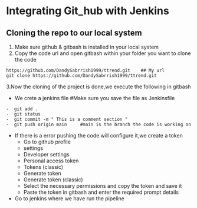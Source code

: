 # Integrating Git_hub with Jenkins

## Cloning the repo to our local system

1. Make sure github & gitbash is installed in your local system
2. Copy the code url and open gitbash within your folder you want to clone the code
   
```
https://github.com/DandySabrrish1999/ttrend.git    ## My url
git clone https://github.com/DandySabrrish1999/ttrend.git
```
3.Now the cloning of the project is done,we execute the following in gitbash
-  We crete a jenkins file      #Make sure you save the file as Jenkinsfile
```
-  git add .
-  git status
-  git commit -m " This is a comment section "
-  git push origin main     #main is the branch the code is working on
```
-  If there is a error pushing the code will configure it,we create a token
     - Go to github profile
     - settings
     - Developer settings
     - Personal access token
     - Tokens (classic)
     - Generate token
     - Generate token (classic)
     - Select the necessary permissions and copy the token and save it
     - Paste the token in gitbash and enter the required prompt details
- Go to jenkins where we have run the pipeline

